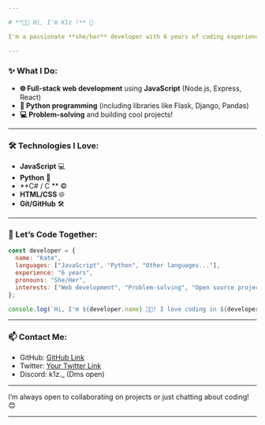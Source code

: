 ```yaml
---

# **👩‍💻 Hi, I'm K1z !** 🌟

I'm a passionate **she/her** developer with 6 years of coding experience. I specialize in **JavaScript** and **Python**, but I'm also comfortable with other languages. 🚀

---
```


### **✨ What I Do:**
- **🌐 Full-stack web development** using **JavaScript** (Node.js, Express, React)  
- **🐍 Python programming** (including libraries like Flask, Django, Pandas)  
- **💻 Problem-solving** and building cool projects!  

---

### **🛠️ Technologies I Love:**

- **JavaScript** 💻  
- **Python** 🐍
- **C# / C ** ©️
- **HTML/CSS** 🌐  
- **Git/GitHub** 🛠️  
---

### **💬 Let’s Code Together:**

```javascript
const developer = {
  name: "Kate",
  languages: ["JavaScript", "Python", "Other languages..."],
  experience: "6 years",
  pronouns: "She/Her",
  interests: ["Web development", "Problem-solving", "Open source projects"],
};

console.log(`Hi, I'm ${developer.name} 👩‍💻! I love coding in ${developer.languages.join(", ")}`);
```

---

### **📫 Contact Me:**

- GitHub: [GitHub Link](https://github.com/k1z-Team) 
- Twitter: [Your Twitter Link](https://x.com/K1zTeam)  
- Discord: k1z._ (Dms open)

---

I’m always open to collaborating on projects or just chatting about coding! 😊

---
